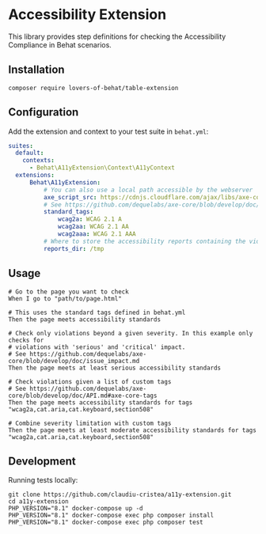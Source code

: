 # Accessibility Extension 

This library provides step definitions for checking the Accessibility Compliance in Behat scenarios.

## Installation

```shell
composer require lovers-of-behat/table-extension
```

## Configuration

Add the extension and context to your test suite in `behat.yml`:

```yaml
suites:
  default:
    contexts:
      - Behat\A11yExtension\Context\A11yContext
  extensions:
      Behat\A11yExtension:
          # You can also use a local path accessible by the webserver 
          axe_script_src: https://cdnjs.cloudflare.com/ajax/libs/axe-core/4.8.2/axe.min.js
          # See https://github.com/dequelabs/axe-core/blob/develop/doc/API.md#axe-core-tags
          standard_tags:
              wcag2a: WCAG 2.1 A
              wcag2aa: WCAG 2.1 AA
              wcag2aaa: WCAG 2.1 AAA
          # Where to store the accessibility reports containing the violations              
          reports_dir: /tmp
```

## Usage

```gherkin
# Go to the page you want to check
When I go to "path/to/page.html"

# This uses the standard tags defined in behat.yml
Then the page meets accessibility standards
    
# Check only violations beyond a given severity. In this example only checks for
# violations with 'serious' and 'critical' impact.
# See https://github.com/dequelabs/axe-core/blob/develop/doc/issue_impact.md    
Then the page meets at least serious accessibility standards

# Check violations given a list of custom tags
# See https://github.com/dequelabs/axe-core/blob/develop/doc/API.md#axe-core-tags
Then the page meets accessibility standards for tags "wcag2a,cat.aria,cat.keyboard,section508"    

# Combine severity limitation with custom tags
Then the page meets at least moderate accessibility standards for tags "wcag2a,cat.aria,cat.keyboard,section508"    
```

## Development

Running tests locally:

```shell
git clone https://github.com/claudiu-cristea/a11y-extension.git
cd a11y-extension
PHP_VERSION="8.1" docker-compose up -d
PHP_VERSION="8.1" docker-compose exec php composer install
PHP_VERSION="8.1" docker-compose exec php composer test
```
